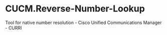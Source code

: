 # CUCM.Reverse-Number-Lookup
Tool for native number resolution - Cisco Unified Communications Manager - CURRI
